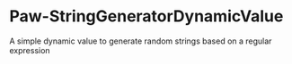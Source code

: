# Paw-StringGeneratorDynamicValue
A simple dynamic value to generate random strings based on a regular expression

